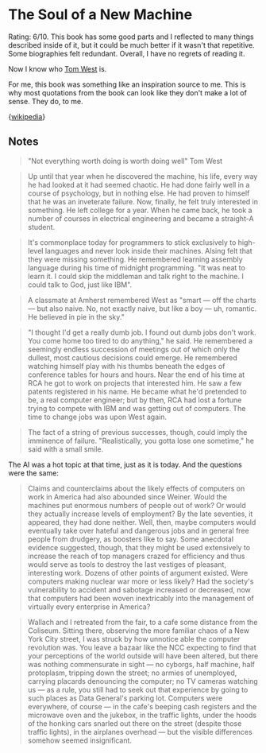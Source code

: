 # The Soul of a New Machine

Rating: 6/10.
This book has some good parts and I reflected to many things described inside of it,
but it could be much better if it wasn't that repetitive. Some biographies felt redundant.
Overall, I have no regrets of reading it.

Now I know who [Tom West](https://en.wikipedia.org/wiki/Tom_West) is.

For me, this book was something like an inspiration source to me. This is why most quotations from the book can look like they don't make a lot of sense. They do, to me.

{[wikipedia](https://en.wikipedia.org/wiki/The_Soul_of_a_New_Machine)}

## Notes

> "Not everything worth doing is worth doing well" Tom West

> Up until that year when he discovered the machine, his life, every way he had looked at it had seemed chaotic. He had done fairly well in a course of psychology, but in nothing else. He had proven to himself that he was an inveterate failure. Now, finally, he felt truly interested in something. He left college for a year. When he came back, he took a number of courses in electrical engineering and became a straight-A student.

> It's commonplace today for programmers to stick exclusively to high-level languages and never look inside their machines. Alsing felt that they were missing something. He remembered learning assembly language during his time of midnight programming. "It was neat to learn it. I could skip the middleman and talk right to the machine. I could talk to God, just like IBM".

> A classmate at Amherst remembered West as "smart — off the charts — but also naive. No, not exactly naive, but like a boy — uh, romantic. He believed in pie in the sky."

> "I thought I'd get a really dumb job. I found out dumb jobs don't work. You come home too tired to do anything," he said. He remembered a seemingly endless succession of meetings out of which only the dullest, most cautious decisions could emerge. He remembered watching himself play with his thumbs beneath the edges of conference tables for hours and hours. Near the end of his time at RCA he got to work on projects that interested him. He saw a few patents registered in his name. He became what he'd pretended to be, a real computer engineer; but by then, RCA had lost a fortune trying to compete with IBM and was getting out of computers. The time to change jobs was upon West again.

> The fact of a string of previous successes, though, could imply the imminence of failure. "Realistically, you gotta lose one sometime," he said with a small smile. 

The AI was a hot topic at that time, just as it is today. And the questions were the same:

> Claims and counterclaims about the likely effects of computers on work in America had also abounded since Weiner. Would the machines put enormous numbers of people out of work? Or would they actually increase levels of employment? By the late seventies, it appeared, they had done neither. Well, then, maybe computers would eventually take over hateful and dangerous jobs and in general free people from drudgery, as boosters like to say. Some anecdotal evidence suggested, though, that they might be used extensively to increase the reach of top managers crazed for efficiency and thus would serve as tools to destroy the last vestiges of pleasant, interesting work. Dozens of other points of argument existed. Were computers making nuclear war more or less likely? Had the society's vulnerability to accident and sabotage increased or decreased, now that computers had been woven inextricably into the management of virtually every enterprise in America?

> Wallach and I retreated from the fair, to a cafe some distance from the Coliseum. Sitting there, observing the more familiar chaos of a New York City street, I was struck by how unnotice able the computer revolution was. You leave a bazaar like the NCC expecting to find that your perceptions of the world outside will have been altered, but there was nothing commensurate in sight — no cyborgs, half machine, half protoplasm, tripping down the street; no armies of unemployed, carrying placards denouncing the computer; no TV cameras watching us — as a rule, you still had to seek out that experience by going to such places as Data General's parking lot. Computers were everywhere, of course — in the cafe's beeping cash registers and the microwave oven and the jukebox, in the traffic lights, under the hoods of the honking cars snarled out there on the street (despite those traffic lights), in the airplanes overhead — but the visible differences somehow seemed insignificant.

